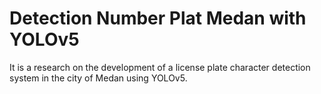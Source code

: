 # Detection Number Plat Medan with YOLOv5
It is a research on the development of a license plate character detection system in the city of Medan using YOLOv5.
